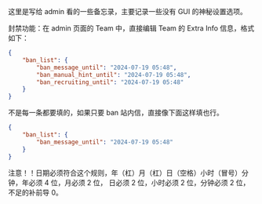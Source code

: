 这里是写给 admin 看的一些备忘录，主要记录一些没有 GUI 的神秘设置选项。

封禁功能：在 admin 页面的 Team 中，直接编辑 Team 的 Extra Info 信息，格式如下：


```json
{
	"ban_list": {
		"ban_message_until": "2024-07-19 05:48",
		"ban_manual_hint_until": "2024-07-19 05:48",
		"ban_recruiting_until": "2024-07-19 05:48"
	}
}
```

不是每一条都要填的，如果只要 ban 站内信，直接像下面这样填也行。
```json
{
	"ban_list": {
		"ban_message_until": "2024-07-19 05:48"
	}
}
```

注意！！日期必须符合这个规则，年（杠）月（杠）日（空格）小时（冒号）分钟，年必须 4 位，月必须 2 位， 日必须 2 位，小时必须 2 位，分钟必须 2 位，不足的补前导 0。
